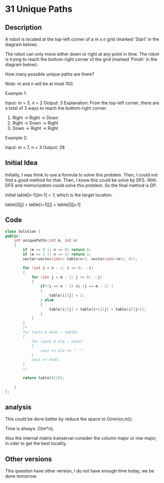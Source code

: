 # 31 Unique Paths

## Description

A robot is located at the top-left corner of a m x n grid (marked 'Start' in the diagram below).

The robot can only move either down or right at any point in time. The robot is trying to reach the bottom-right corner of the grid (marked 'Finish' in the diagram below).

How many possible unique paths are there?

Note: m and n will be at most 100.

Example 1:

Input: m = 3, n = 2
Output: 3
Explanation:
From the top-left corner, there are a total of 3 ways to reach the bottom-right corner:
1. Right -> Right -> Down
2. Right -> Down -> Right
3. Down -> Right -> Right

Example 2:

Input: m = 7, n = 3
Output: 28


## Initial Idea

Initially, I was think to use a formula to solve this problem. Then, I could not find a good method for that. Then, I know this could be solve by DFS. With DFS and memorization could solve this problem. So the final method is DP. 

initial table[n-1][m-1] = 1; which is the target location.

table[i][j] = table[i+1][j] + table[i][j+1]

## Code

```cpp
class Solution {
public:
    int uniquePaths(int m, int n) 
    {
        if (m <= 0 || n <= 0) return 0; 
        if (m == 1 || n == 1) return 1; 
        vector<vector<int>> table(n+1, vector<int>(m+1, 0)); 

        for (int i = n - 1; i >= 0; --i)
        {
            for (int j = m - 1; j >= 0; --j)
            {
                if((i == n - 1) && (j == m - 1) )
                {
                    table[i][j] = 1; 
                } else
                {
                    table[i][j] = table[i+1][j] + table[i][j+1]; 
                }
            }
        }
        /*
        for (auto & eles : table)
        {
            for (auto & ele : eles)
            {
                cout << ele << "  "; 
            }
            cout << endl; 
        }
        */

        return table[0][0]; 
        
    }
};
```

## analysis

This could be done better by reduce the space to O(min(n,m)); 

Time is always: O(m*n);

Also the internal matrix transerval consider the column major or row major, in oder to get the best locality. 


## Other versions

This question have other version, I do not have enough time today, we be done tomorrow. 


